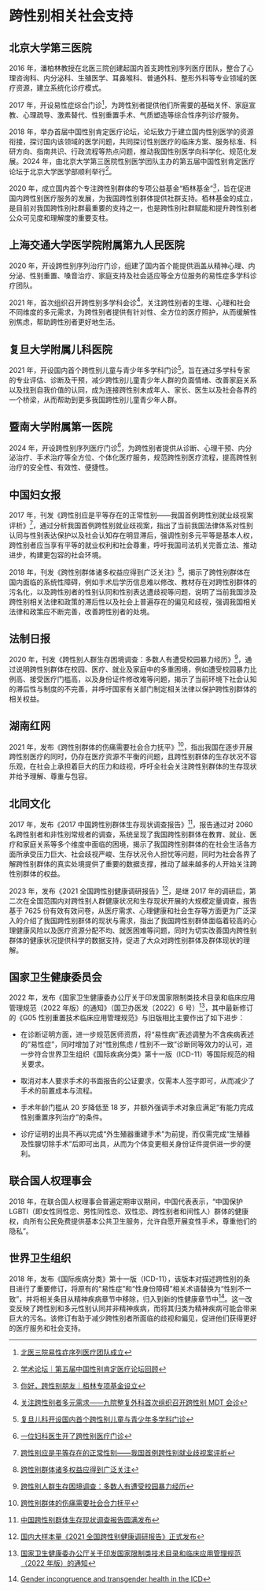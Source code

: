 # 跨性别相关社会支持

## 北京大学第三医院

2016 年，潘柏林教授在北医三院创建起国内首支跨性别序列医疗团队，整合了心理咨询科、内分泌科、生殖医学、耳鼻喉科、普通外科、整形外科等专业领域的医疗资源，建立系统化诊疗模式。

2017 年，开设易性症综合门诊[^1]，为跨性别者提供他们所需要的基础关怀、家庭宣教、心理疏导、激素替代、性别重置手术、气质塑造等综合性序列诊疗服务。

2018 年，举办首届中国性别肯定医疗论坛，论坛致力于建立国内性别医学的资源衔接，探讨国内该领域的医学问题，共同探讨性别医疗的临床方案、服务标准、科研方向、指南共识、行政流程等热点问题，推动我国性别医学向科学化、规范化发展。2024 年，由北京大学第三医院性别医学团队主办的第五届中国性别肯定医疗论坛于北京大学医学部顺利举行[^2]。

2020 年，成立国内首个专注跨性别群体的专项公益基金“栢林基金”[^3]，旨在促进国内跨性别医疗服务的发展，为我国跨性别群体提供社群支持。栢林基金的成立，是目前对我国跨性别社群最重要的支持之一，也是跨性别社群赋能和提升跨性别者公众可见度和理解度的重要支柱。

## 上海交通大学医学院附属第九人民医院

2020 年，开设跨性别序列治疗门诊，组建了国内首个能提供涵盖从精神心理、内分泌、性别重置、嗓音治疗、家庭支持及社会适应等全方位服务的易性症多学科诊疗团队。

2021 年，首次组织召开跨性别多学科会诊[^4]，关注跨性别者的生理、心理和社会不同维度的多元需求，为跨性别者提供有针对性、全方位的医疗照护，从而缓解性别焦虑，帮助跨性别者更好地生活。

## 复旦大学附属儿科医院

2021 年，开设国内首个跨性别儿童与青少年多学科门诊[^5]，旨在通过多学科专家的专业评估、诊断及干预，减少跨性别儿童青少年人群的负面情绪、改善家庭关系以及找到自我价值的认同，成为连接跨性别未成年人、家长、医生以及社会各界的一个桥梁，从而帮助到更多我国跨性别儿童青少年人群。

## 暨南大学附属第一医院

2024 年，开设跨性别序列医疗门诊[^6]，为跨性别者提供从诊断、心理干预、内分泌治疗、手术治疗等全方位、个体化医疗服务，规范跨性别医疗流程，提高跨性别治疗的安全性、有效性、便捷性。

## 中国妇女报

2017 年，刊发《跨性别应是平等存在的正常性别——我国首例跨性别就业歧视案评析》[^7]，通过分析我国首例跨性别就业歧视案，指出了当前我国法律体系对性别认同与性别表达保护以及社会认知存在明显滞后，强调性别多元平等是基本人权，跨性别者应当享有平等的就业权利和社会尊重，呼吁我国司法机关完善立法、推动进步，构建更包容的社会环境。

2018 年，刊发《跨性别群体诸多权益应得到广泛关注》[^8]，揭示了跨性别群体在国内面临的系统性障碍，例如手术后学历信息难以修改、教材存在对跨性别群体的污名化，以及跨性别者的性别认同和性别表达遭歧视等问题，说明了当前我国涉及跨性别相关法律和政策的滞后性以及社会上普遍存在的偏见和歧视，强调我国相关法律和政策应不断完善，改善跨性别者的处境。

## 法制日报

2020 年，刊发《跨性别人群生存困境调查：多数人有遭受校园暴力经历》[^9]，通过说明跨性别群体在校园、医疗、就业及家庭中的多重困境，例如遭受校园暴力比例高、接受医疗门槛高，以及身份证件修改难等问题，揭示了当前环境下社会认知的滞后性与制度的不完善，并呼吁国家有关部门制定相关法律以保护跨性别群体的相关权益。

## 湖南红网

2021 年，发布《跨性别群体的伤痛需要社会合力抚平》[^10]，指出我国在逐步开展跨性别医疗的同时，仍存在医疗资源不平衡的问题，且跨性别群体的生存状况不容乐观，在社会上承担着巨大的压力和歧视，呼吁全社会关注跨性别群体的生存现状并给予理解、尊重与包容。

## 北同文化

2017 年，发布《2017 中国跨性别群体生存现状调查报告》[^11]，报告通过对 2060 名跨性别者和非性别常规者的调查，系统呈现了我国跨性别群体在教育、就业、医疗和家庭关系等多个维度中面临的困境，揭示了我国跨性别群体的在社会生活各方面所承受压力巨大、社会歧视严峻、生存状况令人担忧等问题，同时为社会各界了解跨性别群体的真实处境提供了重要的数据支撑，推动了越来越多的人开始关注跨性别群体的权益。

2023 年，发布《2021 全国跨性别健康调研报告》[^12]，是继 2017 年的调研后，第二次在全国范围内对跨性别人群健康状况和生存现状开展的大规模定量调查，报告基于 7625 份有效有效问卷，从医疗需求、心理健康和社会生存等方面更为广泛深入的介绍了我国跨性别群体的现状与需求，指出了我国跨性别群体面临着较高的心理健康风险以及医疗资源分配不均、就医困难等问题，同时为切实改善国内跨性别群体的健康状况提供科学的数据支持，促进了大众对跨性别群体及群体现状的理解。

## 国家卫生健康委员会

2022 年，发布《国家卫生健康委办公厅关于印发国家限制类技术目录和临床应用管理规范（2022 年版）的通知》（国卫办医发〔2022〕6 号）[^13]，其中最新修订的《G05 性别重置技术临床应用管理规范》与旧版相比主要作出了如下进步：

* 在诊断证明方面，进一步规范医师资质，将“易性病”表述调整为不含疾病表述的“易性症”，同时增加了对“性别焦虑 / 性别不一致”诊断同等效力的认可，进一步符合世界卫生组织《国际疾病分类》第十一版（ICD-11）等国际规范的相关要求。

* 取消对本人要求手术的书面报告的公证要求，仅需本人签字即可，从而减少了手术的前置成本与流程。

* 手术年龄门槛从 20 岁降低至 18 岁，并额外强调手术对象应满足“有能力完成性别重置序列治疗”的条件。

* 诊疗证明的出具不再以完成“外生殖器重建手术”为前提，而仅需完成“生殖器及性腺切除手术”后即可出具，从而为个体变更相关身份证件提供进一步的便利。

## 联合国人权理事会

2018 年，在联合国人权理事会普遍定期审议期间，中国代表表示，“中国保护 LGBTI（即女性同性恋、男性同性恋、双性恋、跨性别者和间性人）群体的健康权，向所有公民免费提供基本公共卫生服务，允许自愿开展变性手术，尊重他们的隐私”。

## 世界卫生组织

2018 年，发布《国际疾病分类》第十一版（ICD-11），该版本对描述跨性别的条目进行了重要修订，将原有的“易性症”和“性身份障碍”相关术语替换为“性别不一致”，并将相关条目从精神疾病章节中移除，归入到新的性健康章节中[^14]。这一改变反映了跨性别和多元性别认同并非精神疾病，而将其归类为精神疾病可能会带来巨大的污名。该修订有助于减少跨性别者所面临的歧视和偏见，促进他们获得更好的医疗服务和社会支持。

[^1]: [北医三院易性症序列医疗团队成立](https://www.sar.com.cn/xinwen/news/12295.html)
[^2]: [学术论坛｜第五届中国性别肯定医疗论坛回顾](https://mp.weixin.qq.com/s/9Ev6Uxb75SBnHslyzw91Zg)
[^3]: [你好，跨性别朋友｜栢林专项基金设立](http://www.zhenrogy.org/news_view.asp?aid=3173)
[^4]: [关注跨性别者多元需求——九院整复外科首次组织召开跨性别 MDT 会诊](https://www.9hospital.com.cn/djy_web/html/djy/jy_xwgg_xwdt/2021-10-07/Detail_148580.htm)
[^5]: [复旦儿科开设国内首个跨性别儿童与青少年多学科门诊](https://ch.shmu.edu.cn/paper/news/content/id/258/nid/11/pid/80)
[^6]: [一位妇科医生开了跨性别医疗门诊](https://mp.weixin.qq.com/s/6KapLJHFeeq5ExY_v_IG5A)
[^7]: [跨性别应是平等存在的正常性别——我国首例跨性别就业歧视案评析](http://pcpaper.cnwomen.com.cn/content/2017-08/16/041366.html)
[^8]: [跨性别群体诸多权益应得到广泛关注](http://pcpaper.cnwomen.com.cn/content/2018-08/14/051942.html)
[^9]: [跨性别人群生存困境调查：多数人有遭受校园暴力经历](https://news.cctv.com/2020/02/22/ARTIJ5mYNQzX05v1IZiDuRoN200222.shtml)
[^10]: [跨性别群体的伤痛需要社会合力抚平](https://moment.rednet.cn/pc/content/2021/11/06/10370904.html)
[^11]: [中国跨性别群体生存现状调查报告圆满发布](https://mp.weixin.qq.com/s/3GUBJlaRJjnbeMfp4RUL-g)
[^12]: [国内大样本量《2021 全国跨性别健康调研报告》正式发布](https://mp.weixin.qq.com/s/HSFpurun7c2UBqXBBbYIiQ)
[^13]: [国家卫生健康委办公厅关于印发国家限制类技术目录和临床应用管理规范（2022 年版）的通知](https://www.nhc.gov.cn/yzygj/c100068/202204/2655831f6f444b00b3e50604e67531f5.shtml)
[^14]: [Gender incongruence and transgender health in the ICD](https://www.who.int/standards/classifications/frequently-asked-questions/gender-incongruence-and-transgender-health-in-the-icd)
